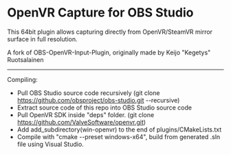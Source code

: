 # OpenVR Capture for OBS Studio

This 64bit plugin allows capturing directly from OpenVR/SteamVR mirror surface in full resolution.

A fork of OBS-OpenVR-Input-Plugin, originally made by Keijo "Kegetys" Ruotsalainen

---------

Compiling:
- Pull OBS Studio source code recursively (git clone https://github.com/obsproject/obs-studio.git --recursive)
- Extract source code of this repo into OBS Studio source code
- Pull OpenVR SDK inside "deps" folder. (git clone https://github.com/ValveSoftware/openvr.git)
- Add add_subdirectory(win-openvr) to the end of plugins/CMakeLists.txt
- Compile with "cmake --preset windows-x64", build from generated .sln file using Visual Studio.